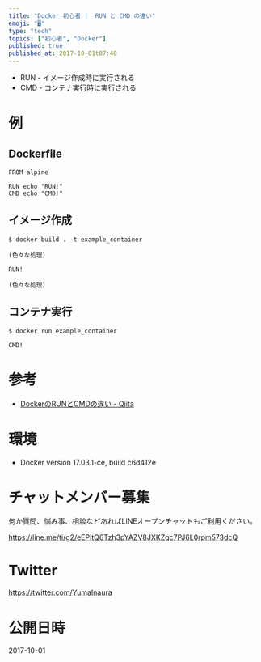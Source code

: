 ```yaml
---
title: "Docker 初心者 |  RUN と CMD の違い"
emoji: "🖥"
type: "tech"
topics: ["初心者", "Docker"]
published: true
published_at: 2017-10-01t07:40
---
```


- RUN - イメージ作成時に実行される
- CMD - コンテナ実行時に実行される

# 例

## Dockerfile

```:Dockerfile
FROM alpine

RUN echo "RUN!"
CMD echo "CMD!"
```

## イメージ作成

```
$ docker build . -t example_container
```

```
(色々な処理)

RUN!

(色々な処理)
```

## コンテナ実行

```
$ docker run example_container
```

```
CMD!
```


# 参考

- [DockerのRUNとCMDの違い - Qiita](https://qiita.com/YusukeHigaki/items/044164837daa5e845d50)

# 環境

- Docker version 17.03.1-ce, build c6d412e









<!-- Update From Qiita API -->

# チャットメンバー募集


何か質問、悩み事、相談などあればLINEオープンチャットもご利用ください。

https://line.me/ti/g2/eEPltQ6Tzh3pYAZV8JXKZqc7PJ6L0rpm573dcQ





# Twitter


https://twitter.com/YumaInaura


<!-- Update From Qiita API -->



# 公開日時

2017-10-01
